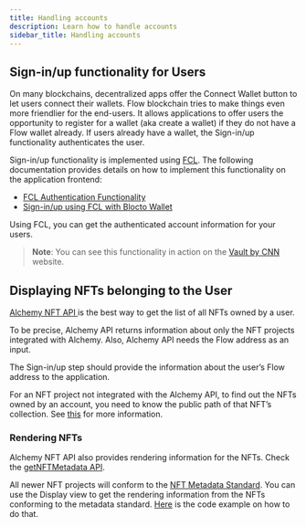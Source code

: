 ```yaml
---
title: Handling accounts
description: Learn how to handle accounts
sidebar_title: Handling accounts
---
```


## Sign-in/up functionality for Users

On many blockchains, decentralized apps offer the Connect Wallet button to let users connect their wallets. Flow blockchain tries to make things even more friendlier for the end-users. It allows applications to offer users the opportunity to register for a wallet (aka create a wallet) if they do not have a Flow wallet already. If users already have a wallet, the Sign-in/up functionality authenticates the user.

Sign-in/up functionality is implemented using [FCL](fcl/). The following documentation provides details on how to implement this functionality on the application frontend:

- [FCL Authentication Functionality](fcl/reference/authentication/)
- [Sign-in/up using FCL with Blocto Wallet](https://docs.blocto.app/blocto-sdk/flow/login-register)

Using FCL, you can get the authenticated account information for your users.

> **Note**: You can see this functionality in action on the [Vault by CNN](https://vault.cnn.com/) website.

## Displaying NFTs belonging to the User

[Alchemy NFT API ](https://docs.alchemy.com/flow/documentation/flow-nft-apis)is the best way to get the list of all NFTs owned by a user.

To be precise, Alchemy API returns information about only the NFT projects integrated with Alchemy. Also, Alchemy API needs the Flow address as an input.

The Sign-in/up step should provide the information about the user’s Flow address to the application.

For an NFT project not integrated with the Alchemy API, to find out the NFTs owned by an account, you need to know the public path of that NFT’s collection. See [this](https://github.com/onflow/flow-nft#list-nfts-in-an-account) for more information.

### Rendering NFTs

Alchemy NFT API also provides rendering information for the NFTs. Check the [getNFTMetadata API](https://docs.alchemy.com/flow/documentation/flow-nft-apis/getnftmetadata-api).

All newer NFT projects will conform to the [NFT Metadata Standard](https://github.com/onflow/flow-nft/#nft-metadata). You can use the Display view to get the rendering information from the NFTs conforming to the metadata standard. [Here](https://github.com/onflow/flow-nft/tree/nft-metadata#how-to-read-metadata) is the code example on how to do that.
